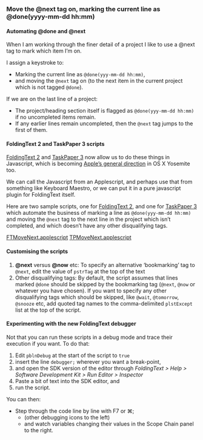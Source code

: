 ### Move the @next tag on, marking the current line as @done(yyyy-mm-dd hh:mm)

#### Automating @done and @next


When I am working through the finer detail of a project I like to use a @next tag to mark which item I’m on.

I assign a keystroke to:
- Marking the current line as `@done(yyy-mm-dd hh:mm)`,
- and moving the `@next` tag on (to the next item in the current project which is not tagged `@done`).

If we are on the last line of a project:
- The project/heading section itself is flagged as  `@done(yyy-mm-dd hh:mm)` if no uncompleted items remain.
- If any earlier lines remain uncompleted, then the `@next` tag jumps to the first of them.

#### FoldingText 2 and TaskPaper 3 scripts

[FoldingText 2](http://www.foldingtext.com) and [TaskPaper 3](http://oldsupport.foldingtext.com/discussions/development-versions/210-taskpaper-3-dev-build-126) now allow us to do these things in Javascript, which is becoming [Apple’s general direction](https://developer.apple.com/library/prerelease/mac/releasenotes/InterapplicationCommunication/RN-JavaScriptForAutomation/index.html#//apple_ref/doc/uid/TP40014508) in OS X Yosemite too.

We can call the Javascript from an Applescript, and perhaps use that from something like Keyboard Maestro, or we can put it in a pure javascript plugin for FoldingText itself.

Here are two sample scripts, one for [FoldingText 2](http://www.foldingtext.com), and one for [TaskPaper 3](http://oldsupport.foldingtext.com/discussions/development-versions/210-taskpaper-3-dev-build-126) which automate the business of marking a line as `@done(yyy-mm-dd hh:mm)` and moving the `@next` tag to the next line in the project which isn’t completed, and which doesn’t have any other disqualifying tags.

[FTMoveNext.applescript](./FTMoveNext.applescript)
[TPMoveNext.applescript](./TPMoveNext.applescript)

#### Customising the scripts

1. **@next** versus **@now** etc:
	To specify an alternative ‘bookmarking’ tag to `@next`, edit the value of `pstrTag` at the top of the text
2. Other disqualifying tags:
	By default, the script assumes that lines marked `@done` should be skipped by the bookmarking tag (`@next`, `@now` or whatever you have chosen). If you want to specify any other disqualifying tags which should be skipped, like `@wait`, `@tomorrow`, `@snooze` etc, add quoted tag names to the comma-delimited  `plstExcept` list at the top of the script.

#### Experimenting with the new FoldingText debugger

Not that you can run these scripts in a debug mode and trace their execution if you want. To do that:

1. Edit `pblnDebug` at the start of the script to `true`
2. insert the line `debugger;` wherever you want a break-point,
3. and open the SDK version of the editor through _FoldingText > Help > Software Development Kit > Run Editor > Inspector_
4. Paste a bit of text into the SDK editor, and
5. run the script.


You can then:

- Step through the code line by line with F7 or ⌘;
	- (other debugging icons to the left)
	- and watch variables changing their values in the Scope Chain panel to the right.